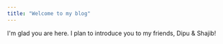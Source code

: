 ```yaml
---
title: "Welcome to my blog"
---
```


I'm glad you are here. I plan to introduce you to my friends, Dipu & Shajib!
